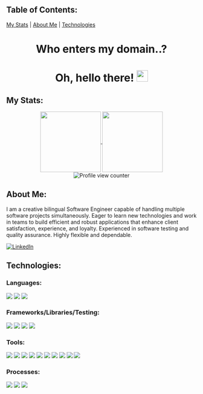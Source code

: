 ## Table of Contents:
[My Stats](#my-stats) | 
[About Me](#about-me) | 
[Technologies](#technologies)

<h1 align='center'>Who enters my domain..?</h1>
<h1 align='center'>Oh, hello there!
  <img src="https://media.giphy.com/media/hvRJCLFzcasrR4ia7z/giphy.gif" height="30px" width="30px" />
</h1>

## My Stats:
<div align="center">
  <a href="https://github.com/anuraghazra/github-readme-stats">
    <img align="center" height="160em" src="https://github-readme-stats.vercel.app/api?username=userigorgithub&show_icons=true&theme=dark&hide_border=true"/>
  </a>
  <a href="https://github.com/anuraghazra/github-readme-stats">
    <img align="center" height="160em" src="https://github-readme-stats.vercel.app/api/top-langs/?username=userigorgithub&layout=compact&theme=dark&hide_border=true"/>
  </a>
</div>

<div align="center">
  <img src="https://komarev.com/ghpvc/?username=userigorgithub&style=flat-square&color=3CD218" alt="Profile view counter"/>
<!--   <img src="http://img.shields.io/badge/Code%20Time-1%2C679%20hrs%2016%20mins-blue" alt="Code time" /> -->
</div>

## About Me:
I am a creative bilingual Software Engineer capable of handling multiple software projects simultaneously. Eager to learn new technologies and work in teams to build efficient and robust applications that enhance client satisfaction, experience, and loyalty. Experienced in software testing and quality assurance. Highly flexible and dependable.

<p>
   <a href="https://www.linkedin.com/in/ingvard/"><img src="https://img.shields.io/badge/LinkedIn-0A66C2?style=for-the-badge&logo=linkedin&logoColor=white" alt="LinkedIn"></a>
<!--    <a href="mailto:"><img src="https://img.shields.io/badge/Gmail-EA4335?style=for-the-badge&logo=gmail&logoColor=white" alt="Gmail"></a> -->
<!--  <a href="https://id.com/"><img src="https://img.shields.io/badge/MyWebsite-343434?style=for-the-badge&logoColor=white" alt="MyWebsite"></a> -->
</p>

## Technologies:
### Languages:
<p>
  <img src="https://img.shields.io/badge/JavaScript-F7DF1E?style=for-the-badge&logo=javascript&logoColor=black"/>
  <img src="https://img.shields.io/badge/HTML5-E34F26?style=for-the-badge&logo=html5&logoColor=white"/>
  <img src="https://img.shields.io/badge/CSS3-1572B6?style=for-the-badge&logo=css3&logoColor=white"/>
<!--   <img src="https://img.shields.io/badge/typescript-%23007ACC.svg?style=for-the-badge&logo=typescript&logoColor=black"/> -->
</p>

### Frameworks/Libraries/Testing:
<p>
  <img src="https://img.shields.io/badge/React-20232A?style=for-the-badge&logo=react&logoColor=61DAFB"/>
  <img src="https://img.shields.io/badge/Mocha-8D6748?style=for-the-badge&logo=Mocha&logoColor=white"/>
  <img src="https://img.shields.io/badge/Chai-A30701?style=for-the-badge&logo=chai&logoColor=white"/>
  <img src="https://img.shields.io/badge/Cypress-17202C?style=for-the-badge&logo=cypress&logoColor=white"/>
</p>

### Tools:
<p>
  <img src="https://img.shields.io/badge/git-F05032.svg?style=for-the-badge&logo=git&logoColor=white"/>
  <img src="https://img.shields.io/badge/github-181717.svg?style=for-the-badge&logo=github&logoColor=white"/>
  <img src="https://img.shields.io/badge/npm-CB3837?style=for-the-badge&logo=npm&logoColor=white"/>
 <!--   <img src="https://img.shields.io/badge/Node.js-339933?style=for-the-badge&logo=nodedotjs&logoColor=white"/> -->
  <img src="https://img.shields.io/badge/Atom-66595C?style=for-the-badge&logo=Atom&logoColor=white"/>
  <img src="https://img.shields.io/badge/VS_Code-007ACC?style=for-the-badge&logo=visual%20studio%20code&logoColor=white"/>
  <img src="https://img.shields.io/badge/Postman-FF6C37?style=for-the-badge&logo=postman&logoColor=white"/>
  <img src="https://img.shields.io/badge/Jira-0052CC.svg?&style=for-the-badge&logo=jira&logoColor=white"/>
  <img src="https://img.shields.io/badge/Slack-4A154B.svg?&style=for-the-badge&logo=slack&logoColor=white"/>
  <img src="https://img.shields.io/badge/Zoom-2D8CFF?style=for-the-badge&logo=zoom&logoColor=white"/>
  <img src="https://img.shields.io/badge/Trello-%23026AA7.svg?style=for-the-badge&logo=Trello&logoColor=white"/>
</p>
<p>
  
</p>

### Processes:
<p>
  <img src="https://img.shields.io/badge/OOP%20-EDD016.svg?&style=for-the-badge&logo=OOP&logoColor=black"/>
  <img src="https://img.shields.io/badge/TDD%20-6EEE80.svg?&style=for-the-badge&logo=TDD&logoColor=black"/>
  <img src="https://img.shields.io/badge/AGILE%20-2A82E2.svg?&style=for-the-badge&logo=AGILE&logoColor=white"/>
</p>

<!--
**userigorgithub/userigorgithub** is a ✨ _special_ ✨ repository because its `README.md` (this file) appears on your GitHub profile.

Here are some ideas to get you started:

- 🔭 I’m currently working on ...
- 🌱 I’m currently learning ...
- 👯 I’m looking to collaborate on ...
- 🤔 I’m looking for help with ...
- 💬 Ask me about ...
- 📫 How to reach me: ...
- 😄 Pronouns: ...
- ⚡ Fun fact: ...
-->
